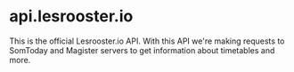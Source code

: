 # api.lesrooster.io

This is the official Lesrooster.io API.
With this API we're making requests to SomToday and Magister servers to get information about timetables and more.
